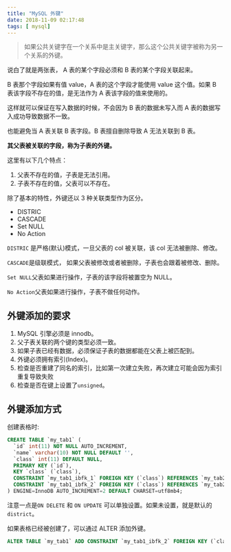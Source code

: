 ```yaml
---
title: "MySQL 外键"
date: 2018-11-09 02:17:48
tags: [ mysql]
---
```


>如果公共关键字在一个关系中是主关键字，那么这个公共关键字被称为另一个关系的外键。

说白了就是两张表， A 表的某个字段必须和 B 表的某个字段关联起来。

B 表那个字段如果有值 value，A 表的这个字段才能使用 value 这个值。如果 B 表该字段不存在的值，是无法作为 A 表该字段的值来使用的。

这样就可以保证在写入数据的时候，不会因为 B 表的数据未写入而 A 表的数据写入成功导致数据不一致。

也能避免当 A 表关联 B 表字段。B 表擅自删除导致 A 无法关联到 B 表。

**其父表被关联的字段，称为子表的外键。**

这里有以下几个特点：

1. 父表不存在的值，子表是无法引用。
2. 子表不存在的值，父表可以不存在。

除了基本的特性，外键还以 3 种关联类型作为区分。

- DISTRIC
- CASCADE
- Set NULL
- No Action

`DISTRIC` 是严格(默认)模式，一旦父表的 col 被关联，该  col 无法被删除、修改。

`CASCADE`是级联模式， 如果父表被修改或者被删除，子表也会跟着被修改、删除。

`Set NULL`父表如果进行操作，子表的该字段将被置空为 NULL。

`No Action`父表如果进行操作，子表不做任何动作。



## 外键添加的要求

1. MySQL 引擎必须是 innodb。
2. 父子表关联的两个键的类型必须一致。
3. 如果子表已经有数据，必须保证子表的数据都能在父表上被匹配到。
4. 外键必须拥有索引(Index)。
5. 检查是否重建了同名的索引，比如第一次建立失败，再次建立可能会因为索引重复导致失败
6. 检查是否在键上设置了`unsigned`。



## 外键添加方式

创建表格时:

```sql
CREATE TABLE `my_tab1` (
  `id` int(11) NOT NULL AUTO_INCREMENT,
  `name` varchar(10) NOT NULL DEFAULT '',
  `class` int(11) DEFAULT NULL,
  PRIMARY KEY (`id`),
  KEY `class` (`class`),
  CONSTRAINT `my_tab1_ibfk_1` FOREIGN KEY (`class`) REFERENCES `my_tab2` (`abc`) ON DELETE SET NULL,
  CONSTRAINT `my_tab1_ibfk_2` FOREIGN KEY (`class`) REFERENCES `my_tab2` (`abc`) ON DELETE CASCADE ON UPDATE CASCADE
) ENGINE=InnoDB AUTO_INCREMENT=2 DEFAULT CHARSET=utf8mb4;
```

注意一点是`ON DELETE` 和 `ON UPDATE` 可以单独设置。如果未设置，就是默认的`district`。

如果表格已经被创建了，可以通过 ALTER 添加外键。

```sql
ALTER TABLE `my_tab1` ADD CONSTRAINT `my_tab1_ibfk_2` FOREIGN KEY (`class`) REFERENCES `my_tab2` (`abc`) ON DELETE CASCADE ON UPDATE CASCADE
```



